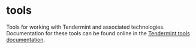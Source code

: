 # tools

Tools for working with Tendermint and associated technologies. Documentation for
these tools can be found online in the [Tendermint tools
documentation](https://docs.tendermint.com/latest/tools/).
